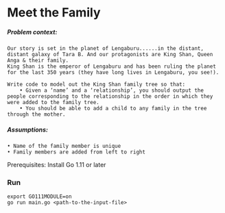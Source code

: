 # Meet the Family
##### Problem context:
    
    Our story is set in the planet of Lengaburu......in the distant, distant galaxy of Tara B. And our protagonists are King Shan, Queen Anga & their family.
    King Shan is the emperor of Lengaburu and has been ruling the planet for the last 350 years (they have long lives in Lengaburu, you see!).

    Write code to model out the King Shan family tree so that:
        • Given a ‘name’ and a ‘relationship’, you should output the people corresponding to the relationship in the order in which they were added to the family tree.
        • You should be able to add a child to any family in the tree through the mother.

##### Assumptions:
    • Name of the family member is unique
    • Family members are added from left to right

Prerequisites:
    Install Go 1.11 or later

### Run
``` 
export GO111MODULE=on
go run main.go <path-to-the-input-file>
```
